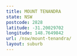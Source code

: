 ```yaml
---
title: MOUNT TENANDRA
state: NSW
postcode: 2828
latitude: -31.20029702
longitude: 148.7649842
url: /nsw/mount-tenandra/
layout: suburb
---
```

